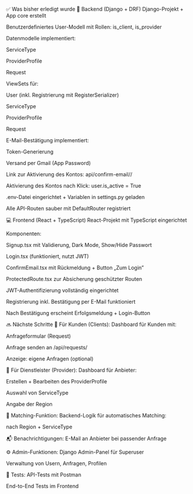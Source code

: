 ✅ Was bisher erledigt wurde
🔧 Backend (Django + DRF)
 Django-Projekt + App core erstellt

 Benutzerdefiniertes User-Modell mit Rollen: is_client, is_provider

 Datenmodelle implementiert:

ServiceType

ProviderProfile

Request

 ViewSets für:

User (inkl. Registrierung mit RegisterSerializer)

ServiceType

ProviderProfile

Request

 E-Mail-Bestätigung implementiert:

Token-Generierung

Versand per Gmail (App Password)

Link zur Aktivierung des Kontos: api/confirm-email/<token>/

 Aktivierung des Kontos nach Klick: user.is_active = True

 .env-Datei eingerichtet + Variablen in settings.py geladen

 Alle API-Routen sauber mit DefaultRouter registriert

💻 Frontend (React + TypeScript)
 React-Projekt mit TypeScript eingerichtet

 Komponenten:

Signup.tsx mit Validierung, Dark Mode, Show/Hide Passwort

Login.tsx (funktioniert, nutzt JWT)

ConfirmEmail.tsx mit Rückmeldung + Button „Zum Login”

ProtectedRoute.tsx zur Absicherung geschützter Routen

 JWT-Authentifizierung vollständig eingerichtet

 Registrierung inkl. Bestätigung per E-Mail funktioniert

 Nach Bestätigung erscheint Erfolgsmeldung + Login-Button

🔜 Nächste Schritte
🎯 Für Kunden (Clients):
 Dashboard für Kunden mit:

Anfrageformular (Request)

Anfrage senden an /api/requests/

 Anzeige: eigene Anfragen (optional)

🎯 Für Dienstleister (Provider):
 Dashboard für Anbieter:

Erstellen + Bearbeiten des ProviderProfile

Auswahl von ServiceType

Angabe der Region

🤝 Matching-Funktion:
 Backend-Logik für automatisches Matching:

nach Region + ServiceType

📬 Benachrichtigungen:
 E-Mail an Anbieter bei passender Anfrage

⚙️ Admin-Funktionen:
 Django Admin-Panel für Superuser

 Verwaltung von Usern, Anfragen, Profilen

🧪 Tests:
 API-Tests mit Postman

 End-to-End Tests im Frontend

